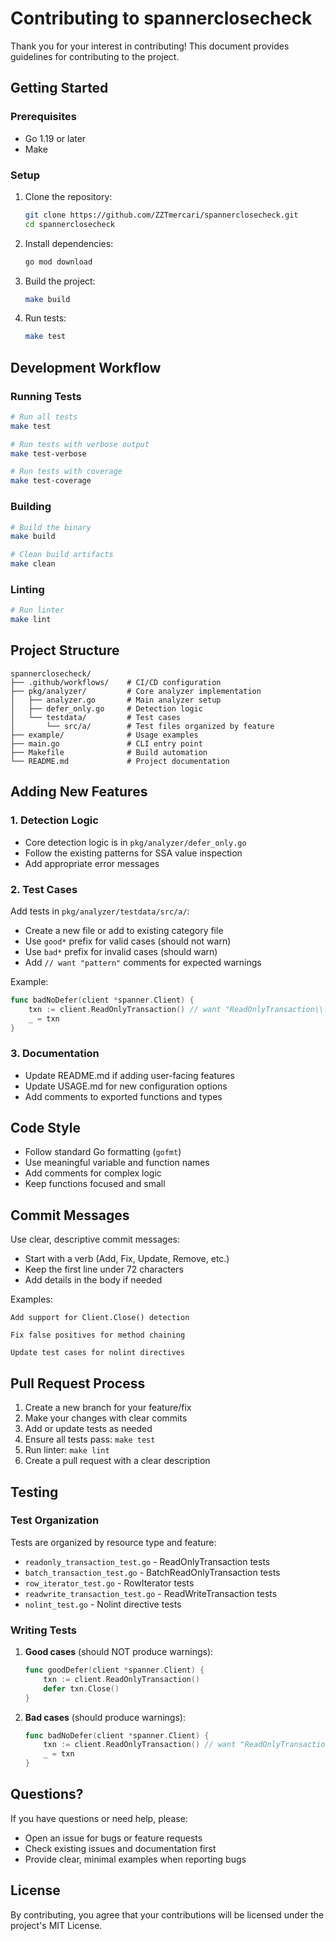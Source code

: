 # Contributing to spannerclosecheck

Thank you for your interest in contributing! This document provides guidelines for contributing to the project.

## Getting Started

### Prerequisites

- Go 1.19 or later
- Make

### Setup

1. Clone the repository:
   ```bash
   git clone https://github.com/ZZTmercari/spannerclosecheck.git
   cd spannerclosecheck
   ```

2. Install dependencies:
   ```bash
   go mod download
   ```

3. Build the project:
   ```bash
   make build
   ```

4. Run tests:
   ```bash
   make test
   ```

## Development Workflow

### Running Tests

```bash
# Run all tests
make test

# Run tests with verbose output
make test-verbose

# Run tests with coverage
make test-coverage
```

### Building

```bash
# Build the binary
make build

# Clean build artifacts
make clean
```

### Linting

```bash
# Run linter
make lint
```

## Project Structure

```
spannerclosecheck/
├── .github/workflows/    # CI/CD configuration
├── pkg/analyzer/         # Core analyzer implementation
│   ├── analyzer.go       # Main analyzer setup
│   ├── defer_only.go     # Detection logic
│   └── testdata/         # Test cases
│       └── src/a/        # Test files organized by feature
├── example/              # Usage examples
├── main.go               # CLI entry point
├── Makefile              # Build automation
└── README.md             # Project documentation
```

## Adding New Features

### 1. Detection Logic

- Core detection logic is in `pkg/analyzer/defer_only.go`
- Follow the existing patterns for SSA value inspection
- Add appropriate error messages

### 2. Test Cases

Add tests in `pkg/analyzer/testdata/src/a/`:
- Create a new file or add to existing category file
- Use `good*` prefix for valid cases (should not warn)
- Use `bad*` prefix for invalid cases (should warn)
- Add `// want "pattern"` comments for expected warnings

Example:
```go
func badNoDefer(client *spanner.Client) {
    txn := client.ReadOnlyTransaction() // want "ReadOnlyTransaction\\.Close\\(\\) must be deferred"
    _ = txn
}
```

### 3. Documentation

- Update README.md if adding user-facing features
- Update USAGE.md for new configuration options
- Add comments to exported functions and types

## Code Style

- Follow standard Go formatting (`gofmt`)
- Use meaningful variable and function names
- Add comments for complex logic
- Keep functions focused and small

## Commit Messages

Use clear, descriptive commit messages:
- Start with a verb (Add, Fix, Update, Remove, etc.)
- Keep the first line under 72 characters
- Add details in the body if needed

Examples:
```
Add support for Client.Close() detection

Fix false positives for method chaining

Update test cases for nolint directives
```

## Pull Request Process

1. Create a new branch for your feature/fix
2. Make your changes with clear commits
3. Add or update tests as needed
4. Ensure all tests pass: `make test`
5. Run linter: `make lint`
6. Create a pull request with a clear description

## Testing

### Test Organization

Tests are organized by resource type and feature:
- `readonly_transaction_test.go` - ReadOnlyTransaction tests
- `batch_transaction_test.go` - BatchReadOnlyTransaction tests
- `row_iterator_test.go` - RowIterator tests
- `readwrite_transaction_test.go` - ReadWriteTransaction tests
- `nolint_test.go` - Nolint directive tests

### Writing Tests

1. **Good cases** (should NOT produce warnings):
   ```go
   func goodDefer(client *spanner.Client) {
       txn := client.ReadOnlyTransaction()
       defer txn.Close()
   }
   ```

2. **Bad cases** (should produce warnings):
   ```go
   func badNoDefer(client *spanner.Client) {
       txn := client.ReadOnlyTransaction() // want "ReadOnlyTransaction\\.Close\\(\\) must be deferred"
       _ = txn
   }
   ```

## Questions?

If you have questions or need help, please:
- Open an issue for bugs or feature requests
- Check existing issues and documentation first
- Provide clear, minimal examples when reporting bugs

## License

By contributing, you agree that your contributions will be licensed under the project's MIT License.

